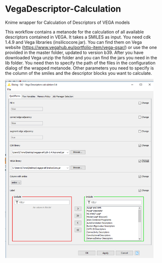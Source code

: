 # VegaDescriptor-Calculation
Knime wrapper for Calculation of Descriptors of VEGA models

This workflow contains a metanode for the calculation of all available descriptors contained in VEGA.
It takes a SMILES as input.
You need cdk 1.4.9 and Vega libraries (insilicocore.jar).
You can find them on Vega website (https://www.vegahub.eu/portfolio-item/vega-qsar/) or use the one provided in the master folder, updated to version b39.
After you have downloaded Vega unzip the folder and you can find the jars you need in the lib folder. You need then to specify the path of the files in the configuration dialog of the wrapped metanode. Other parameters you need to specify is the column of the smiles and the descriptor blocks you want to calculate.
<br>
<img height="600" src="https://github.com/marcabrus/VegaDescriptor-Calculation/blob/master/2019-01-28%20(1).png" />
<br>

